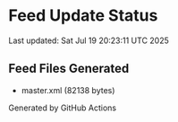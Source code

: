 # Feed Update Status
Last updated: Sat Jul 19 20:23:11 UTC 2025

## Feed Files Generated
- master.xml (82138 bytes)

Generated by GitHub Actions
